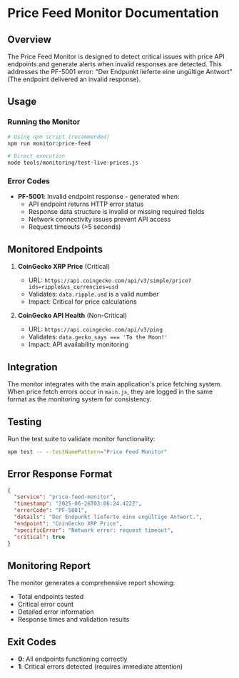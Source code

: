 # Price Feed Monitor Documentation

## Overview

The Price Feed Monitor is designed to detect critical issues with price API endpoints and generate alerts when invalid responses are detected. This addresses the PF-5001 error: "Der Endpunkt lieferte eine ungültige Antwort" (The endpoint delivered an invalid response).

## Usage

### Running the Monitor

```bash
# Using npm script (recommended)
npm run monitor:price-feed

# Direct execution
node tools/monitoring/test-live-prices.js
```

### Error Codes

- **PF-5001**: Invalid endpoint response - generated when:
  - API endpoint returns HTTP error status
  - Response data structure is invalid or missing required fields
  - Network connectivity issues prevent API access
  - Request timeouts (>5 seconds)

## Monitored Endpoints

1. **CoinGecko XRP Price** (Critical)
   - URL: `https://api.coingecko.com/api/v3/simple/price?ids=ripple&vs_currencies=usd`
   - Validates: `data.ripple.usd` is a valid number
   - Impact: Critical for price calculations

2. **CoinGecko API Health** (Non-Critical)
   - URL: `https://api.coingecko.com/api/v3/ping`
   - Validates: `data.gecko_says === 'To the Moon!'`
   - Impact: API availability monitoring

## Integration

The monitor integrates with the main application's price fetching system. When price fetch errors occur in `main.js`, they are logged in the same format as the monitoring system for consistency.

## Testing

Run the test suite to validate monitor functionality:

```bash
npm test -- --testNamePattern="Price Feed Monitor"
```

## Error Response Format

```json
{
  "service": "price-feed-monitor",
  "timestamp": "2025-06-26T03:06:24.422Z",
  "errorCode": "PF-5001",
  "details": "Der Endpunkt lieferte eine ungültige Antwort.",
  "endpoint": "CoinGecko XRP Price",
  "specificError": "Network error: request timeout",
  "critical": true
}
```

## Monitoring Report

The monitor generates a comprehensive report showing:
- Total endpoints tested
- Critical error count
- Detailed error information
- Response times and validation results

## Exit Codes

- **0**: All endpoints functioning correctly
- **1**: Critical errors detected (requires immediate attention)